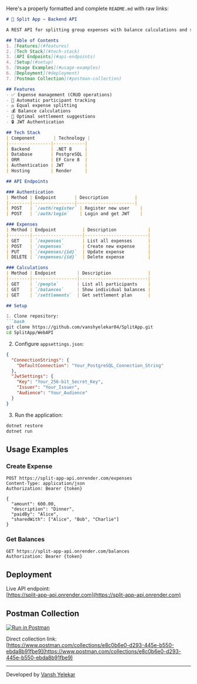 Here's a properly formatted and complete `README.md` with raw links:

```markdown
# 🚀 Split App – Backend API

A REST API for splitting group expenses with balance calculations and settlement summaries.

## Table of Contents
1. [Features](#features)
2. [Tech Stack](#tech-stack)  
3. [API Endpoints](#api-endpoints)  
4. [Setup](#setup)  
5. [Usage Examples](#usage-examples)  
6. [Deployment](#deployment)  
7. [Postman Collection](#postman-collection)

## Features
- ✅ Expense management (CRUD operations)
- 👥 Automatic participant tracking
- ⚖️ Equal expense splitting
- 💰 Balance calculations
- 🔄 Optimal settlement suggestions
- 🔒 JWT Authentication

## Tech Stack
| Component       | Technology |
|----------------|------------|
| Backend        | .NET 8     |
| Database       | PostgreSQL |
| ORM            | EF Core 8  |
| Authentication | JWT        |
| Hosting        | Render     |

## API Endpoints

### Authentication
| Method | Endpoint       | Description          |
|--------|----------------|----------------------|
| POST   | `/auth/register` | Register new user    |
| POST   | `/auth/login`    | Login and get JWT    |

### Expenses
| Method | Endpoint          | Description            |
|--------|-------------------|------------------------|
| GET    | `/expenses`       | List all expenses      |
| POST   | `/expenses`       | Create new expense     |
| PUT    | `/expenses/{id}`  | Update expense         |
| DELETE | `/expenses/{id}`  | Delete expense         |

### Calculations
| Method | Endpoint        | Description              |
|--------|-----------------|--------------------------|
| GET    | `/people`       | List all participants    |
| GET    | `/balances`     | Show individual balances |
| GET    | `/settlements`  | Get settlement plan      |

## Setup

1. Clone repository:
```bash
git clone https://github.com/vanshyelekar04/SplitApp.git
cd SplitApp/WebAPI
```

2. Configure `appsettings.json`:
```json
{
  "ConnectionStrings": {
    "DefaultConnection": "Your_PostgreSQL_Connection_String"
  },
  "JwtSettings": {
    "Key": "Your_256-bit_Secret_Key",
    "Issuer": "Your_Issuer",
    "Audience": "Your_Audience"
  }
}
```

3. Run the application:
```bash
dotnet restore
dotnet run
```

## Usage Examples

### Create Expense
```http
POST https://split-app-api.onrender.com/expenses
Content-Type: application/json
Authorization: Bearer {token}

{
  "amount": 600.00,
  "description": "Dinner",
  "paidBy": "Alice",
  "sharedWith": ["Alice", "Bob", "Charlie"]
}
```

### Get Balances
```http
GET https://split-app-api.onrender.com/balances
Authorization: Bearer {token}
```

## Deployment
Live API endpoint:  
[https://split-app-api.onrender.com](https://split-app-api.onrender.com)

## Postman Collection
[![Run in Postman](https://run.pstmn.io/button.svg)](https://god.gw.postman.com/run-collection/e8c0b6e0-d293-445e-b550-ebda8b91fbe9?action=collection%2Ffork&collection-url=entityId%3De8c0b6e0-d293-445e-b550-ebda8b91fbe9%26entityType%3Dcollection%26workspaceId%3D7e8b0b6e-0d29-434e-b550-ebda8b91fbe9)

Direct collection link:  
[https://www.postman.com/collections/e8c0b6e0-d293-445e-b550-ebda8b91fbe9](https://www.postman.com/collections/e8c0b6e0-d293-445e-b550-ebda8b91fbe9)

---

Developed by [Vansh Yelekar](https://github.com/vanshyelekar04)
```
